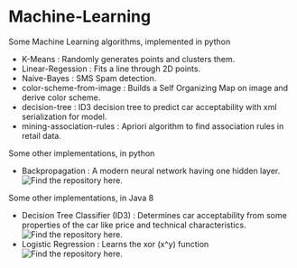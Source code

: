 # Machine-Learning
Some Machine Learning algorithms, implemented in python

- K-Means : Randomly generates points and clusters them.
- Linear-Regession : Fits a line through 2D points.
- Naive-Bayes : SMS Spam detection.
- color-scheme-from-image : Builds a Self Organizing Map on image and derive color scheme.
- decision-tree : ID3 decision tree to predict car acceptability with xml serialization for model.
- mining-association-rules : Apriori algorithm to find association rules in retail data.


Some other implementations, in python
- Backpropagation : A modern neural network having one hidden layer. ![Find the repository here.](https://github.com/saurabhmathur96/Backpropagation)


Some other implementations, in Java 8

- Decision Tree Classifier (ID3) : Determines car acceptability from some properties of the car like price and technical characteristics. ![Find the repository here.](https://github.com/saurabhmathur96/decisiontree)
- Logistic Regression : Learns the xor (x^y) function ![Find the repository here.](https://github.com/saurabhmathur96/Logistic-Regression)

